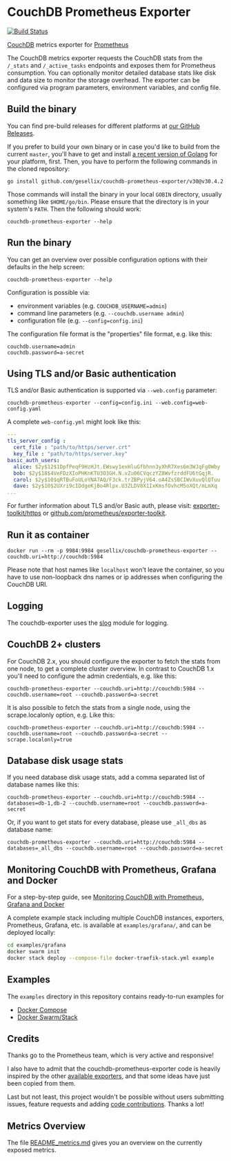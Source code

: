 # CouchDB Prometheus Exporter

[![Build Status](https://travis-ci.org/gesellix/couchdb-prometheus-exporter.svg?branch=master)](https://travis-ci.org/gesellix/couchdb-prometheus-exporter)

[CouchDB](http://couchdb.apache.org/) metrics exporter for [Prometheus](http://prometheus.io/)

The CouchDB metrics exporter requests the CouchDB stats from the `/_stats` and `/_active_tasks` endpoints and 
exposes them for Prometheus consumption. You can optionally monitor detailed database stats like
disk and data size to monitor the storage overhead. The exporter can be configured via program parameters,
environment variables, and config file.

## Build the binary

You can find pre-build releases for different platforms at [our GitHub Releases](https://github.com/gesellix/couchdb-prometheus-exporter/releases).

If you prefer to build your own binary or in case you'd like to build from the current `master`,
you'll have to get and install [a recent version of Golang](https://golang.org/dl/) for your platform, first.
Then, you have to perform the following commands in the cloned repository:

````shell script
go install github.com/gesellix/couchdb-prometheus-exporter/v30@v30.4.2
````

Those commands will install the binary in your local `GOBIN` directory, usually something like
`$HOME/go/bin`. Please ensure that the directory is in your system's `PATH`. Then the following
should work:

````shell script
couchdb-prometheus-exporter --help
````

## Run the binary

You can get an overview over possible configuration options with their defaults in the help screen:

    couchdb-prometheus-exporter --help

Configuration is possible via:

- environment variables (e.g. `COUCHDB_USERNAME=admin`)
- command line parameters (e.g. `--couchdb.username admin`)
- configuration file (e.g. `--config=config.ini`)

The configuration file format is the "properties" file format, e.g. like this:

````properties
couchdb.username=admin
couchdb.password=a-secret
````

## Using TLS and/or Basic authentication

TLS and/or Basic authentication is supported via `--web.config` parameter:

    couchdb-prometheus-exporter --config=config.ini --web.config=web-config.yaml

A complete `web-config.yml` might look like this:

````yaml
---
tls_server_config :
  cert_file : "path/to/https/server.crt"
  key_file : "path/to/https/server.key"
basic_auth_users:
  alice: $2y$12$1DpfPeqF9HzHJt.EWswy1exHluGfbhnn3yXhR7Xes6m3WJqFg0Wby
  bob: $2y$18$4VeFDzXIoPHKnKTU3O3GH.N.vZu06CVqczYZ8WvfzrddFU6tGqjR.
  carol: $2y$10$qRTBuFoULoYNA7AQ/F3ck.trZBPyjV64.oA4ZsSBCIWvXuvQlQTuu
  dave: $2y$10$2UXri9cIDdgeKjBo4Rlpx.U3ZLDV8X1IxKmsfOvhcM5oXQt/mLmXq
...
````

For further information about TLS and/or Basic auth,
please visit: [exporter-toolkit/https](https://pkg.go.dev/github.com/prometheus/exporter-toolkit@v0.4.0/https)
or [github.com/prometheus/exporter-toolkit](https://github.com/prometheus/exporter-toolkit).

## Run it as container

    docker run --rm -p 9984:9984 gesellix/couchdb-prometheus-exporter --couchdb.uri=http://couchdb:5984

Please note that host names like `localhost` won't leave the container, so you have to use non-loopback
dns names or ip addresses when configuring the CouchDB URI.

## Logging

The couchdb-exporter uses the [slog](https://pkg.go.dev/golang.org/x/exp/slog) module for logging.

## CouchDB 2+ clusters

For CouchDB 2.x, you should configure the exporter to fetch the stats from one node, to get
a complete cluster overview. In contrast to CouchDB 1.x you'll need to configure the admin
credentials, e.g. like this:

    couchdb-prometheus-exporter --couchdb.uri=http://couchdb:5984 --couchdb.username=root --couchdb.password=a-secret

It is also possible to fetch the stats from a single node, using the scrape.localonly option, e.g. Like this:

    couchdb-prometheus-exporter --couchdb.uri=http://couchdb:5984 --couchdb.username=root --couchdb.password=a-secret --scrape.localonly=true

## Database disk usage stats

If you need database disk usage stats, add a comma separated list of database names like this:

    couchdb-prometheus-exporter --couchdb.uri=http://couchdb:5984 --databases=db-1,db-2 --couchdb.username=root --couchdb.password=a-secret

Or, if you want to get stats for every database, please use `_all_dbs` as database name:

    couchdb-prometheus-exporter --couchdb.uri=http://couchdb:5984 --databases=_all_dbs --couchdb.username=root --couchdb.password=a-secret

## Monitoring CouchDB with Prometheus, Grafana and Docker

For a step-by-step guide, see [Monitoring CouchDB with Prometheus, Grafana and Docker](https://medium.com/@redgeoff/monitoring-couchdb-with-prometheus-grafana-and-docker-4693bc8408f0)

A complete example stack including multiple CouchDB instances, exporters, Prometheus, Grafana, etc. is available at `examples/grafana/`, and can be deployed locally:

````bash
cd examples/grafana
docker swarm init
docker stack deploy --compose-file docker-traefik-stack.yml example
````

## Examples

The `examples` directory in this repository contains ready-to-run examples for

- [Docker Compose](examples/compose/README.md)
- [Docker Swarm/Stack](examples/stack/README.md)

## Credits

Thanks go to the Prometheus team, which is very active and responsive!

I also have to admit that the couchdb-prometheus-exporter code is heavily inspired by 
the other [available exporters](http://prometheus.io/docs/instrumenting/exporters/), 
and that some ideas have just been copied from them.

Last but not least, this project wouldn't be possible without users submitting issues,
feature requests and adding [code contributions](https://github.com/gesellix/couchdb-prometheus-exporter/graphs/contributors).
Thanks a lot!

## Metrics Overview
The file [README_metrics.md](https://github.com/gesellix/couchdb-prometheus-exporter/blob/master/README_metrics.md) gives you an overview on the currently exposed metrics.
